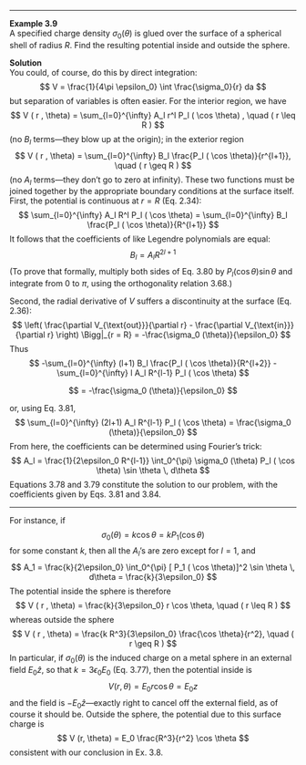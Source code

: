 
---

**Example 3.9**  
A specified charge density $\sigma_0 (\theta)$ is glued over the surface of a spherical shell of radius $R$. Find the resulting potential inside and outside the sphere.

**Solution**  
You could, of course, do this by direct integration:  
$$
V = \frac{1}{4\pi \epsilon_0} \int \frac{\sigma_0}{r} da
$$
but separation of variables is often easier. For the interior region, we have  
$$
V ( r , \theta) = \sum_{l=0}^{\infty} A_l r^l P_l ( \cos \theta) , \quad ( r \leq R )  
$$
(no $B_l$ terms—they blow up at the origin); in the exterior region  
$$
V ( r , \theta) = \sum_{l=0}^{\infty} B_l \frac{P_l ( \cos \theta)}{r^{l+1}}, \quad ( r \geq R )  
$$
(no $A_l$ terms—they don’t go to zero at infinity). These two functions must be joined together by the appropriate boundary conditions at the surface itself. First, the potential is continuous at $r = R$ (Eq. 2.34):  
$$
\sum_{l=0}^{\infty} A_l R^l P_l ( \cos \theta) = \sum_{l=0}^{\infty} B_l \frac{P_l ( \cos \theta)}{R^{l+1}}
$$
It follows that the coefficients of like Legendre polynomials are equal:  
$$
B_l = A_l R^{2l+1}
$$
(To prove that formally, multiply both sides of Eq. 3.80 by $P_l ( \cos \theta) \sin \theta$ and integrate from $0$ to $\pi$, using the orthogonality relation 3.68.)  

Second, the radial derivative of $V$ suffers a discontinuity at the surface (Eq. 2.36):  
$$
\left( \frac{\partial V_{\text{out}}}{\partial r} - \frac{\partial V_{\text{in}}}{\partial r} \right) \Bigg|_{r = R} = -\frac{\sigma_0 (\theta)}{\epsilon_0}
$$
Thus  
$$
-\sum_{l=0}^{\infty} (l+1) B_l \frac{P_l ( \cos \theta)}{R^{l+2}} - \sum_{l=0}^{\infty} l A_l R^{l-1} P_l ( \cos \theta) 
$$

$$
= -\frac{\sigma_0 (\theta)}{\epsilon_0}
$$

or, using Eq. 3.81,  
$$
\sum_{l=0}^{\infty} (2l+1) A_l R^{l-1} P_l ( \cos \theta) = \frac{\sigma_0 (\theta)}{\epsilon_0}
$$
From here, the coefficients can be determined using Fourier’s trick:  
$$
A_l = \frac{1}{2\epsilon_0 R^{l-1}} \int_0^{\pi} \sigma_0 (\theta) P_l ( \cos \theta) \sin \theta \, d\theta
$$
Equations 3.78 and 3.79 constitute the solution to our problem, with the coefficients given by Eqs. 3.81 and 3.84.  

---

For instance, if  
$$
\sigma_0 (\theta) = k \cos \theta = k P_1 ( \cos \theta)
$$
for some constant $k$, then all the $A_l$’s are zero except for $l = 1$, and  
$$
A_1 = \frac{k}{2\epsilon_0} \int_0^{\pi} [ P_1 ( \cos \theta)]^2 \sin \theta \, d\theta = \frac{k}{3\epsilon_0}
$$
The potential inside the sphere is therefore  
$$
V ( r , \theta) = \frac{k}{3\epsilon_0} r \cos \theta, \quad ( r \leq R )
$$
whereas outside the sphere  
$$
V ( r , \theta) = \frac{k R^3}{3\epsilon_0} \frac{\cos \theta}{r^2}, \quad ( r \geq R )
$$
In particular, if $\sigma_0 (\theta)$ is the induced charge on a metal sphere in an external field $E_0 \hat{z}$, so that $k = 3 \epsilon_0 E_0$ (Eq. 3.77), then the potential inside is  
$$
V (r, \theta) = E_0 r \cos \theta = E_0 z
$$
and the field is $-E_0 \hat{z}$—exactly right to cancel off the external field, as of course it should be. Outside the sphere, the potential due to this surface charge is  
$$
V (r, \theta) = E_0 \frac{R^3}{r^2} \cos \theta
$$
consistent with our conclusion in Ex. 3.8.